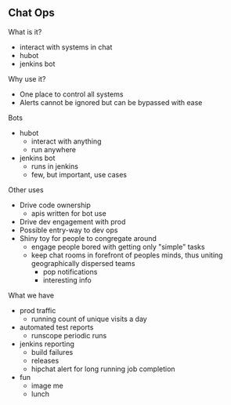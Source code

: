Chat Ops
---

What is it?
* interact with systems in chat
* hubot
* jenkins bot

Why use it?
* One place to control all systems
* Alerts cannot be ignored but can be bypassed with ease

Bots
* hubot
  * interact with anything
  * run anywhere
* jenkins bot
  * runs in jenkins
  * few, but important, use cases

Other uses
* Drive code ownership
  * apis written for bot use
* Drive dev engagement with prod
* Possible entry-way to dev ops
* Shiny toy for people to congregate around
  * engage people bored with getting only "simple" tasks
  * keep chat rooms in forefront of peoples minds, thus uniting geographically dispersed teams
    * pop notifications
    * interesting info

What we have
* prod traffic
  * running count of unique visits a day
* automated test reports
  * runscope periodic runs
* jenkins reporting
  * build failures
  * releases
  * hipchat alert for long running job completion
* fun
  * image me
  * lunch
